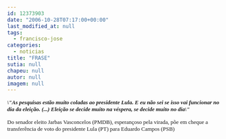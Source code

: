 ```yaml
---
id: 12373903
date: "2006-10-28T07:17:00+00:00"
last_modified_at: null
tags:
  - francisco-jose
categories:
  - noticias
title: "FRASE"
sutia: null
chapeu: null
autor: null
imagem: null
---
```

<p><B><I><FONT size=2></p>
<p><P><FONT face=Verdana>\"As pesquisas estão muito coladas ao presidente Lula. E eu não sei se isso vai funcionar no dia da eleição. (...) Eleição se decide muito na véspera, se decide muito no dia\" </FONT></P></B></I></p>
<p><P><FONT face=Verdana>Do senador eleito Jarbas Vasconcelos (PMDB), esperançoso&nbsp;pela virada, põe em cheque a transferência de voto do presidente Lula (PT) para Eduardo Campos (PSB)</FONT></P></FONT> </p>
